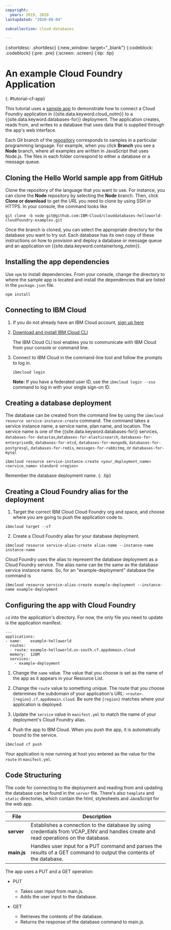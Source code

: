 ```yaml
---
copyright:
  years: 2019, 2020
lastupdated: "2020-08-04"

subcollection: cloud-databases

---
```


{:shortdesc: .shortdesc}
{:new_window: target="_blank"}
{:codeblock: .codeblock}
{:pre: .pre}
{:screen: .screen}
{:tip: .tip}


# An example Cloud Foundry Application
{: #tutorial-cf-app}

This tutorial uses a [sample app](https://github.com/IBM-Cloud/clouddatabases-helloworld-cloudfoundry-examples) to demonstrate how to connect a Cloud Foundry application in {{site.data.keyword.cloud_notm}} to a {{site.data.keyword.databases-for}} deployment. The application creates, reads from, and writes to a database that uses data that is supplied through the app's web interface.

Each Git branch of the [repository](https://github.com/IBM-Cloud/clouddatabases-helloworld-cloudfoundry-examples) corresponds to samples in a particular programming language. For example, when you click **Branch** you see a **Node** branch, where all examples are written in JavaScript that uses Node.js. The files in each folder correspond to either a database or a message queue. 

## Cloning the Hello World sample app from GitHub

Clone the repository of the language that you want to use. For instance, you can clone the **Node** repository by selecting the **Node** branch. Then, click **Clone or download** to get the URL you need to clone by using SSH or HTTPS. In your console, the command looks like

```shell
git clone -b node git@github.com:IBM-Cloud/clouddatabases-helloworld-cloudfoundry-examples.git
```

Once the branch is cloned, you can select the appropriate directory for the database you want to try out. Each database has its own copy of these instructions on how to provision and deploy a database or message queue and an application on {{site.data.keyword.containerlong_notm}}.

## Installing the app dependencies

Use `npm` to install dependencies. From your console, change the directory to where the sample app is located and install the dependencies that are listed in the `package.json` file.
  ```
  npm install
  ```

## Connecting to IBM Cloud

1. If you do not already have an IBM Cloud account, [sign up here](https://cloud.ibm.com/registration/)

2. [Download and install IBM Cloud CLI](/docs/cli?topic=cli-install-ibmcloud-cli)

    The IBM Cloud CLI tool enables you to communicate with IBM Cloud from your console or command line.

3. Connect to IBM Cloud in the command-line tool and follow the prompts to log in.

    ```shell
    ibmcloud login
    ```

    **Note:** If you have a federated user ID, use the `ibmcloud login --sso` command to log in with your single sign-on ID.

 ## Creating a database deployment

The database can be created from the command line by using the `ibmcloud resource service-instance-create` command. The command takes a service instance name, a service name, plan name, and location. The service name is one of the {{site.data.keyword.databases-for}} services, `databases-for-datastax`,`databases-for-elasticsearch`, `databases-for-enterprisedb`, `databases-for-etcd`, `databases-for-mongodb`, `databases-for-postgresql`, `databases-for-redis`, `messages-for-rabbitmq`, or `databases-for-mysql`
```shell
ibmcloud resource service-instance-create <your_deployment_name> <service_name> standard <region>
```

Remember the database deployment name.
{: .tip}

## Creating a Cloud Foundry alias for the deployment

1. Target the correct IBM Cloud Cloud Foundry org and space, and choose where you are going to push the application code to.
```shell
ibmcloud target --cf
```

2. Create a Cloud Foundry alias for your database deployment.
```shell
ibmcloud resource service-alias-create alias-name --instance-name instance-name
```

Cloud Foundry uses the alias to represent the database deployment as a Cloud Foundry service. The alias name can be the same as the database service instance name. So, for an "example-deployment" database the command is
```shell
ibmcloud resource service-alias-create example-deployment --instance-name example-deployment
```

## Configuring the app with Cloud Foundry

`cd` into the application's directory.  For now, the only file you need to update is the application manifest.
  ```
  ---
  applications:
  - name:    example-helloworld
    routes:
    - route: example-helloworld.us-south.cf.appdomain.cloud
    memory:  128M
    services:
      - example-deployment
  ```

1. Change the `name` value. The value that you choose is set as the name of the app as it appears in your Resource List. 

2. Change the `route` value to something unique. The route that you choose determines the subdomain of your application's URL:  `<route>.{region}.cf.appdomain.cloud`. Be sure the `{region}` matches where your application is deployed.

3. Update the `service` value in `manifest.yml` to match the name of your deployment's Cloud Foundry alias.

4. Push the app to IBM Cloud. When you push the app, it is automatically bound to the service.
```shell
ibmcloud cf push
```
Your application is now running at host you entered as the value for the `route` in `manifest.yml`.

## Code Structuring

The code for connecting to the deployment and reading from and updating the database can be found in the `server` file. There's also `template` and `static` directories, which contain the html, stylesheets and JavaScript for the web app.

| File | Description |
| ---- | ----------- |
|**server**|Establishes a connection to the database by using credentials from VCAP_ENV and handles create and read operations on the database. |
|**main.js**|Handles user input for a PUT command and parses the results of a GET command to output the contents of the database.|

The app uses a PUT and a GET operation:

- PUT
  - Takes user input from main.js.
  - Adds the user input to the database.

- GET
  - Retrieves the contents of the database.
  - Returns the response of the database command to main.js.
